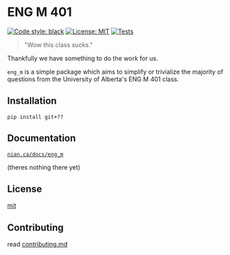 # ENG M 401

[![Code style: black](https://img.shields.io/badge/code%20style-black-000000.svg)](https://github.com/psf/black)
[![License: MIT](https://img.shields.io/badge/license-MIT-green)](./LICENSE)
[![Tests](https://github.com/Mcnuget5/ENG-M-401/actions/workflows/main.yaml/badge.svg?branch=main)](https://github.com/Mcnuget5/ENG-M-401/actions)

> "Wow this class sucks." 

Thankfully we have something to do the work for us.

`eng_m` is a simple package which aims to simplify or trivialize the majority of questions from the University of Alberta's ENG M 401 class.

## Installation

`pip install git+??`

## Documentation

[`nian.ca/docs/eng_m`](https://nian.ca/docs/eng_m)

(theres nothing there yet)
## License

[mit](./LICENSE)

## Contributing

read [contributing.md](./contributing.md)
